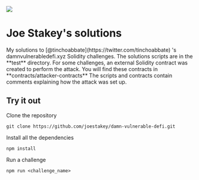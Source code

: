 ![](cover.png)
<h1> Joe Stakey's solutions</h1>
My solutions to [@tinchoabbate](https://twitter.com/tinchoabbate) 's damnvulnerabledefi.xyz Solidity challenges.
The solutions scripts are in the **test** directory.
For some challenges, an external Solidity contract was created to perform the attack. You will find these contracts in **contracts/attacker-contracts**
The scripts and contracts contain comments explaining how the attack was set up.


## Try it out

Clone the repository
```
git clone https://github.com/joestakey/damn-vulnerable-defi.git
```
Install all the dependencies
```
npm install
```
Run a challenge
```
npm run <challenge_name>
```

